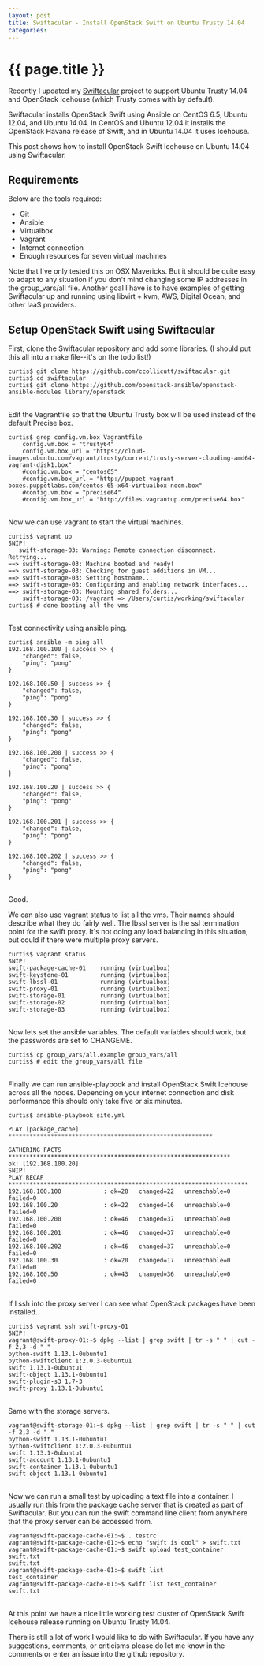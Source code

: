 ```yaml
---
layout: post
title: Swiftacular - Install OpenStack Swift on Ubuntu Trusty 14.04
categories: 
---
```


# {{ page.title }}

Recently I updated my [Swiftacular](https://github.com/ccollicutt/swiftacular) project to support Ubuntu Trusty 14.04 and OpenStack Icehouse (which Trusty comes with by default).

Swiftacular installs OpenStack Swift using Ansible on CentOS 6.5, Ubuntu 12.04, and Ubuntu 14.04. In CentOS and Ubuntu 12.04 it installs the OpenStack Havana release of Swift, and in Ubuntu 14.04 it uses Icehouse.

This post shows how to install OpenStack Swift Icehouse on Ubuntu 14.04 using Swiftacular.

## Requirements

Below are the tools required:

- Git
- Ansible 
- Virtualbox
- Vagrant
- Internet connection
- Enough resources for seven virtual machines

Note that I've only tested this on OSX Mavericks. But it should be quite easy to adapt to any situation if you don't mind changing some IP addresses in the group_vars/all file. Another goal I have is to have examples of getting Swiftacular up and running using libvirt + kvm, AWS, Digital Ocean, and other IaaS providers.

## Setup OpenStack Swift using Swiftacular

First, clone the Swiftacular repository and add some libraries. (I should put this all into a make file--it's on the todo list!)

<pre>
<code>curtis$ git clone https://github.com/ccollicutt/swiftacular.git
curtis$ cd swiftacular
curtis$ git clone https://github.com/openstack-ansible/openstack-ansible-modules library/openstack
</code>
</pre>

Edit the Vagrantfile so that the Ubuntu Trusty box will be used instead of the default Precise box.

<pre>
<code>curtis$ grep config.vm.box Vagrantfile 
    config.vm.box = "trusty64"
    config.vm.box_url = "https://cloud-images.ubuntu.com/vagrant/trusty/current/trusty-server-cloudimg-amd64-vagrant-disk1.box"
    #config.vm.box = "centos65"
    #config.vm.box_url = "http://puppet-vagrant-boxes.puppetlabs.com/centos-65-x64-virtualbox-nocm.box"
    #config.vm.box = "precise64"
    #config.vm.box_url = "http://files.vagrantup.com/precise64.box"
</code>
</pre>

Now we can use vagrant to start the virtual machines.

<pre>
<code>curtis$ vagrant up
SNIP!
   swift-storage-03: Warning: Remote connection disconnect. Retrying...
==> swift-storage-03: Machine booted and ready!
==> swift-storage-03: Checking for guest additions in VM...
==> swift-storage-03: Setting hostname...
==> swift-storage-03: Configuring and enabling network interfaces...
==> swift-storage-03: Mounting shared folders...
    swift-storage-03: /vagrant => /Users/curtis/working/swiftacular
curtis$ # done booting all the vms
</code>
</pre>

Test connectivity using ansible ping.

<pre>
<code>curtis$ ansible -m ping all
192.168.100.100 | success >> {
    "changed": false, 
    "ping": "pong"
}

192.168.100.50 | success >> {
    "changed": false, 
    "ping": "pong"
}

192.168.100.30 | success >> {
    "changed": false, 
    "ping": "pong"
}

192.168.100.200 | success >> {
    "changed": false, 
    "ping": "pong"
}

192.168.100.20 | success >> {
    "changed": false, 
    "ping": "pong"
}

192.168.100.201 | success >> {
    "changed": false, 
    "ping": "pong"
}

192.168.100.202 | success >> {
    "changed": false, 
    "ping": "pong"
}
</code>
</pre>

Good.

We can also use vagrant status to list all the vms. Their names should describe what they do fairly well. The lbssl server is the ssl termination point for the swift proxy. It's not doing any load balancing in this situation, but could if there were multiple proxy servers.

<pre>
<code>curtis$ vagrant status
SNIP!
swift-package-cache-01    running (virtualbox)
swift-keystone-01         running (virtualbox)
swift-lbssl-01            running (virtualbox)
swift-proxy-01            running (virtualbox)
swift-storage-01          running (virtualbox)
swift-storage-02          running (virtualbox)
swift-storage-03          running (virtualbox)
</code>
</pre>

Now lets set the ansible variables. The default variables should work, but the passwords are set to CHANGEME.

<pre>
<code>curtis$ cp group_vars/all.example group_vars/all
curtis$ # edit the group_vars/all file 
</code>
</pre>

Finally we can run ansible-playbook and install OpenStack Swift Icehouse across all the nodes. Depending on your internet connection and disk performance this should only take five or six minutes.

<pre>
<code>curtis$ ansible-playbook site.yml 

PLAY [package_cache] ********************************************************** 

GATHERING FACTS *************************************************************** 
ok: [192.168.100.20]
SNIP!
PLAY RECAP ******************************************************************** 
192.168.100.100            : ok=28   changed=22   unreachable=0    failed=0   
192.168.100.20             : ok=22   changed=16   unreachable=0    failed=0   
192.168.100.200            : ok=46   changed=37   unreachable=0    failed=0   
192.168.100.201            : ok=46   changed=37   unreachable=0    failed=0   
192.168.100.202            : ok=46   changed=37   unreachable=0    failed=0   
192.168.100.30             : ok=20   changed=17   unreachable=0    failed=0   
192.168.100.50             : ok=43   changed=36   unreachable=0    failed=0  
</code>
</pre>

If I ssh into the proxy server I can see what OpenStack packages have been installed.

<pre>
<code>curtis$ vagrant ssh swift-proxy-01
SNIP!
vagrant@swift-proxy-01:~$ dpkg --list | grep swift | tr -s " " | cut -f 2,3 -d " "
python-swift 1.13.1-0ubuntu1
python-swiftclient 1:2.0.3-0ubuntu1
swift 1.13.1-0ubuntu1
swift-object 1.13.1-0ubuntu1
swift-plugin-s3 1.7-3
swift-proxy 1.13.1-0ubuntu1
</code>
</pre>

Same with the storage servers.

<pre>
<code>vagrant@swift-storage-01:~$ dpkg --list | grep swift | tr -s " " | cut -f 2,3 -d " "
python-swift 1.13.1-0ubuntu1
python-swiftclient 1:2.0.3-0ubuntu1
swift 1.13.1-0ubuntu1
swift-account 1.13.1-0ubuntu1
swift-container 1.13.1-0ubuntu1
swift-object 1.13.1-0ubuntu1
</code>
</pre>

Now we can run a small test by uploading a text file into a container. I usually run this from the package cache server that is created as part of Swiftacular. But you can run the swift command line client from anywhere that the proxy server can be accessed from.

<pre>
<code>vagrant@swift-package-cache-01:~$ . testrc 
vagrant@swift-package-cache-01:~$ echo "swift is cool" > swift.txt
vagrant@swift-package-cache-01:~$ swift upload test_container swift.txt 
swift.txt
vagrant@swift-package-cache-01:~$ swift list
test_container
vagrant@swift-package-cache-01:~$ swift list test_container
swift.txt
</code>
</pre>

At this point we have a nice little working test cluster of OpenStack Swift Icehouse release running on Ubuntu Trusty 14.04.

There is still a lot of work I would like to do with Swiftacular. If you have any suggestions, comments, or criticisms please do let me know in the comments or enter an issue into the github repository.







